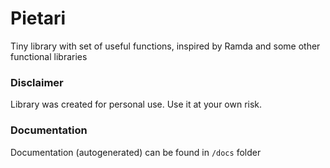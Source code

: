 # Pietari
Tiny library with set of useful functions, inspired by Ramda and some other functional libraries

### Disclaimer
Library was created for personal use. Use it at your own risk.

### Documentation
Documentation (autogenerated) can be found in `/docs` folder
